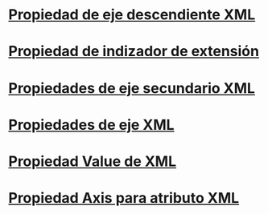 # [Propiedad de eje descendiente XML](xml-descendant-axis-property.md)
# [Propiedad de indizador de extensión](extension-indexer-property.md)
# [Propiedades de eje secundario XML](xml-child-axis-property.md)
# [Propiedades de eje XML](xml-axis-properties.md)
# [Propiedad Value de XML](xml-value-property.md)
# [Propiedad Axis para atributo XML](xml-attribute-axis-property.md)
